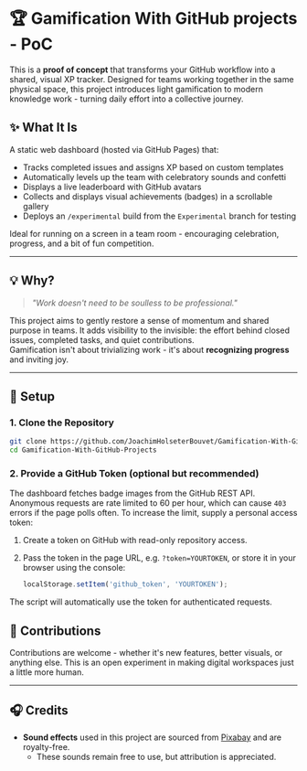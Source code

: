 # 🏆 Gamification With GitHub projects - PoC

This is a **proof of concept** that transforms your GitHub workflow into a shared, visual XP tracker. Designed for teams working together in the same physical space, this project introduces light gamification to modern knowledge work - turning daily effort into a collective journey.

## ✨ What It Is

A static web dashboard (hosted via GitHub Pages) that:

- Tracks completed issues and assigns XP based on custom templates
- Automatically levels up the team with celebratory sounds and confetti
- Displays a live leaderboard with GitHub avatars
- Collects and displays visual achievements (badges) in a scrollable gallery
- Deploys an `/experimental` build from the `Experimental` branch for testing

Ideal for running on a screen in a team room - encouraging celebration, progress, and a bit of fun competition.

---

## 💡 Why?

> _"Work doesn't need to be soulless to be professional."_

This project aims to gently restore a sense of momentum and shared purpose in teams. It adds visibility to the invisible: the effort behind closed issues, completed tasks, and quiet contributions.  
Gamification isn't about trivializing work - it's about **recognizing progress** and inviting joy.

---

## 🔧 Setup

### 1. Clone the Repository

```bash
git clone https://github.com/JoachimHolseterBouvet/Gamification-With-GitHub-Projects.git
cd Gamification-With-GitHub-Projects
```

### 2. Provide a GitHub Token (optional but recommended)

The dashboard fetches badge images from the GitHub REST API. Anonymous requests
are rate limited to 60 per hour, which can cause `403` errors if the page polls
often. To increase the limit, supply a personal access token:

1. Create a token on GitHub with read-only repository access.
2. Pass the token in the page URL, e.g. `?token=YOURTOKEN`, or store it in your
   browser using the console:

   ```javascript
   localStorage.setItem('github_token', 'YOURTOKEN');
   ```

The script will automatically use the token for authenticated requests.

## 🙌 Contributions

Contributions are welcome - whether it's new features, better visuals, or anything else. This is an open experiment in making digital workspaces just a little more human.

---

## 🎧 Credits

- **Sound effects** used in this project are sourced from [Pixabay](https://pixabay.com/) and are royalty-free.
  - These sounds remain free to use, but attribution is appreciated.
